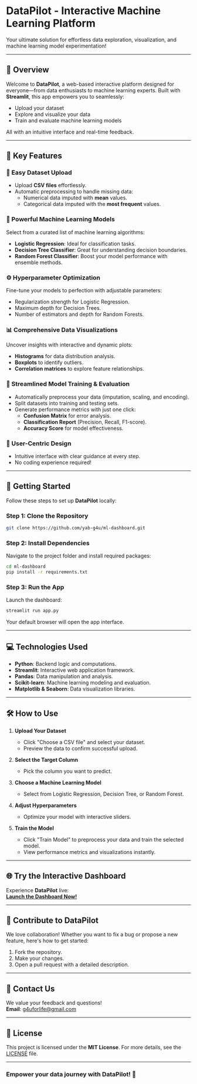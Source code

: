 # **DataPilot - Interactive Machine Learning Platform**  
Your ultimate solution for effortless data exploration, visualization, and machine learning model experimentation!

---

## 🌟 **Overview**  

Welcome to **DataPilot**, a web-based interactive platform designed for everyone—from data enthusiasts to machine learning experts. Built with **Streamlit**, this app empowers you to seamlessly:  
- Upload your dataset  
- Explore and visualize your data  
- Train and evaluate machine learning models  

All with an intuitive interface and real-time feedback.  

---

## 🚀 **Key Features**  

### **📂 Easy Dataset Upload**  
- Upload **CSV files** effortlessly.  
- Automatic preprocessing to handle missing data:  
  - Numerical data imputed with **mean** values.  
  - Categorical data imputed with the **most frequent** values.  

### **🤖 Powerful Machine Learning Models**  
Select from a curated list of machine learning algorithms:  
- **Logistic Regression**: Ideal for classification tasks.  
- **Decision Tree Classifier**: Great for understanding decision boundaries.  
- **Random Forest Classifier**: Boost your model performance with ensemble methods.  

### **⚙️ Hyperparameter Optimization**  
Fine-tune your models to perfection with adjustable parameters:  
- Regularization strength for Logistic Regression.  
- Maximum depth for Decision Trees.  
- Number of estimators and depth for Random Forests.  

### **📊 Comprehensive Data Visualizations**  
Uncover insights with interactive and dynamic plots:  
- **Histograms** for data distribution analysis.  
- **Boxplots** to identify outliers.  
- **Correlation matrices** to explore feature relationships.  

### **🧠 Streamlined Model Training & Evaluation**  
- Automatically preprocess your data (imputation, scaling, and encoding).  
- Split datasets into training and testing sets.  
- Generate performance metrics with just one click:  
  - **Confusion Matrix** for error analysis.  
  - **Classification Report** (Precision, Recall, F1-score).  
  - **Accuracy Score** for model effectiveness.  

### **🌟 User-Centric Design**  
- Intuitive interface with clear guidance at every step.  
- No coding experience required!  

---

## 🎯 **Getting Started**  

Follow these steps to set up **DataPilot** locally:  

### **Step 1: Clone the Repository**  
```bash  
git clone https://github.com/yab-g4u/ml-dashboard.git  
```  

### **Step 2: Install Dependencies**  
Navigate to the project folder and install required packages:  
```bash  
cd ml-dashboard  
pip install -r requirements.txt  
```  

### **Step 3: Run the App**  
Launch the dashboard:  
```bash  
streamlit run app.py  
```  

Your default browser will open the app interface.  

---

## 💻 **Technologies Used**  

- **Python**: Backend logic and computations.  
- **Streamlit**: Interactive web application framework.  
- **Pandas**: Data manipulation and analysis.  
- **Scikit-learn**: Machine learning modeling and evaluation.  
- **Matplotlib & Seaborn**: Data visualization libraries.  

---

## 🛠️ **How to Use**  

1. **Upload Your Dataset**  
   - Click "Choose a CSV file" and select your dataset.  
   - Preview the data to confirm successful upload.  

2. **Select the Target Column**  
   - Pick the column you want to predict.  

3. **Choose a Machine Learning Model**  
   - Select from Logistic Regression, Decision Tree, or Random Forest.  

4. **Adjust Hyperparameters**  
   - Optimize your model with interactive sliders.  

5. **Train the Model**  
   - Click "Train Model" to preprocess your data and train the selected model.  
   - View performance metrics and visualizations instantly.  

---

## 🌐 **Try the Interactive Dashboard**  

Experience **DataPilot** live:  
[**Launch the Dashboard Now!**](https://ml-dashboard-egwwhfpax5cvufphgsahgd.streamlit.app/)  

---

## 🤝 **Contribute to DataPilot**  

We love collaboration! Whether you want to fix a bug or propose a new feature, here's how to get started:  
1. Fork the repository.  
2. Make your changes.  
3. Open a pull request with a detailed description.  

---

## 📧 **Contact Us**  

We value your feedback and questions!  
**Email**: [g4uforlife@gmail.com](mailto:g4uforlife@gmail.com)  

---

## 📜 **License**  

This project is licensed under the **MIT License**. For more details, see the [LICENSE](LICENSE) file.  

---

### **Empower your data journey with DataPilot!** 🚀  
